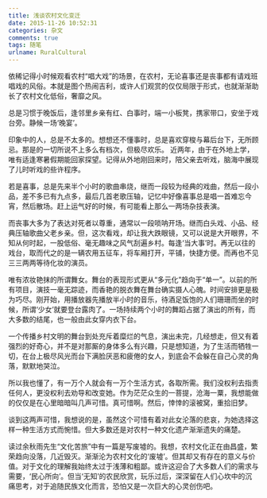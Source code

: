 ```yaml
---
title: 浅谈农村文化变迁
date: 2015-11-26 10:52:31
categories: 杂文
comments: true
tags: 随笔
urlname: RuralCultural
---
```


依稀记得小时候观看农村“唱大戏”的场景，在农村，无论喜事还是丧事都有请戏班唱戏的风俗。本就是图个热闹吉利，或许人们观赏的仅仅局限于形式，也就渐渐助长了农村文化低俗，奢靡之风。

总是习惯于晚饭后，逢邻里乡亲有红、白事时，端一小板凳，携家带口，安坐于戏台旁。静候一场‘晚宴’。
 <!-- more -->
印象中的人，总是不太多的。想想还不懂事时，总是喜欢穿梭与幕后台下，无所顾忌。那是的一切所说不上多么有档次，但极尽欢乐。 近两年，由于在外地上学，唯有适逢寒暑假期能回家探望。记得从外地刚回来时，陪父亲去听戏，脑海中展现了儿时听戏的些许程序。

若是喜事，总是先来半个小时的歌曲串烧，继而一段较为经典的戏曲，然后一段小品，差不多已有九点多，最后几首老歌压轴，记忆中好像喜事总是唱一首难忘今宵，然后散场。赶上运气好的时候，有可能看上那么一两场杂技表演。

而丧事大多为了表达对死者以尊重，通常以一段唢呐开场。继而白头戏、小品、经典压轴歌曲父老乡亲。但，这次看戏，却让我大跌眼镜，又可以说是大开眼界，不知从何时起，一股低俗、毫无趣味之风气刮遍乡村。每逢‘当大事’时。再无以往的戏台，取而代之的是一辆农用五征车，将车厢打开，平铺，快捷方便。而再也不见三三两两等待化妆的演员。

唯有浓妆艳抹的所谓舞女。舞台的表现形式更从“多元化”趋向于“单一”。以前的所有项目，演技一毫无踪迹，而香艳的脱衣舞在舞台确实摄人心魄。时间安排更是极为巧尽。刚开始，用播放器先播放半小时的音乐，待酒足饭饱的人们珊珊而坐的时候，所谓‘少女’就要登台露肉了。一场持续两个小时的舞蹈占据了演出的所有，而大多数的结尾，也一般由此女穿内衣下台。

一个传播乡村文明的舞台到处充斥着糜烂的气息，演出未完，几经想走，但又有着强烈的好奇心，并不是对那厮的身体多么有兴趣，只是想知道，为了生活而牺牲一切，在台上极尽风光而台下满脸厌恶和疲倦的女人，到底会不会躲在自己心灵的角落，默默地哭泣。

所以我也懂了，有一万个人就会有一万个生活方式，各取所需。我们没权利去指责任何人，更没权利去劝导和改变她。作为茫茫众生的一菩提，沧海一粟，我想能做的仅仅是在心里暗暗叫几声可惜。真可惜啊。然后，悻悻的滚被窝，重拾旧梦。

谈到这两声可惜，我想说的是，虽然这个可惜有着对此女沦落的悲哀，为她选择这样一种生活方式而惋惜。但大多数还是对农村一种文化遗产渐渐遗失的痛楚。

读过余秋雨先生“文化苦旅”中有一篇是写废墟的。我想，农村文化正在由昌盛，繁荣趋向没落，几近毁灭。渐渐沦为农村文化的‘废墟’。但其却又有存在的意义与价值。对于文化的理解我始终太过于浅薄和粗鄙。或许这迎合了大多数人们的需求与需要，‘民心所向’。但当‘无知’的农民欣赏，玩乐过后，深深留在人们心坎中的沉痛思考，对于追随民族文化而言，恐怕又是一次巨大的心灵创伤吧。


